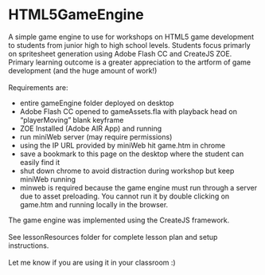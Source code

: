 # HTML5GameEngine
A simple game engine to use for workshops on HTML5 game development to students from junior high to high school levels. Students focus primarly on spritesheet generation using 
Adobe Flash CC and CreateJS ZOE. Primary learning outcome is a greater appreciation to the artform of game development (and the huge amount of work!)<br/><br/>
Requirements are:
- entire gameEngine folder deployed on desktop
- Adobe Flash CC opened to gameAssets.fla with playback head on “playerMoving” blank keyframe
- ZOE Installed (Adobe AIR App) and running
- run miniWeb server (may require permissions)
- using the IP URL provided by miniWeb hit game.htm in chrome
- save a bookmark to this page on the desktop where the student can easily find it
- shut down chrome to avoid distraction during workshop but keep miniWeb running
- minweb is required because the game engine must run through a server due to asset preloading. You cannot run it by double clicking on game.htm and running locally in the browser.

The game engine was implemented using the CreateJS framework.<br/><br/>
See lessonResources folder for complete lesson plan and setup instructions.<br/><br/>
Let me know if you are using it in your classroom :)